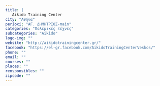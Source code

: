 ```yaml
---
title: |
   Aikido Training Center
city: "Αθήνα"
perioxi: "ΑΓ. ΔΗΜΗΤΡΙΟΣ-main"
categories: "Πολεμικές τέχνες"
subcategories: "Aikido"
logo-img: ""
website: "http://aikidotrainingcenter.gr/"
facebook: "https://el-gr.facebook.com/AikidoTrainingCenterVeskos/"
phone: ""
email: ""
courses: ""
places: ""
rensponsibles: ""
zipcode: ""
---
```




